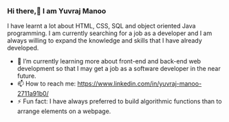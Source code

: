 ### Hi there,👋 I am Yuvraj Manoo

I have learnt a lot about HTML, CSS, SQL and object oriented Java programming. I am currently searching for a job as a developer and I am always willing to expand the knowledge and skills that I have already developed.

- 🌱 I’m currently learning more about front-end and back-end web development so that I may get a job as a software developer in the near future.
- 📫 How to reach me: https://www.linkedin.com/in/yuvraj-manoo-2711a91b0/
- ⚡ Fun fact: I have always preferred to build algorithmic functions than to arrange elements on a webpage.
